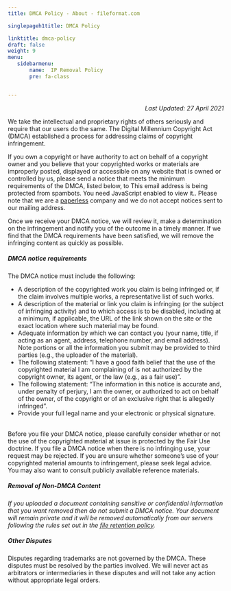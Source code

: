 ```yaml
---
title: DMCA Policy - About - fileformat.com

singlepageh1title: DMCA Policy

linktitle: dmca-policy
draft: false
weight: 9
menu:
   sidebarmenu: 
       name:  IP Removal Policy
       pre: fa-class


---
```



<div class="box1">
<p style="text-align: right;"><em>Last Updated: </em><i>27 April 2021</i></p>
<p>We take the intellectual and proprietary rights of others seriously and require that our users do the same. The Digital Millennium Copyright Act (DMCA) established a process for addressing claims of copyright infringement.</p>
<p>If you own a copyright or have authority to act on behalf of a copyright owner and you believe that your copyrighted works or materials are improperly posted, displayed or accessible on any website that is owned or controlled by us, please send a notice that meets the minimum requirements of the DMCA, listed below, to <span id="cloakdca4e7dc8e3f5affede1a2047c6cd2e3">This email address is being protected from spambots. You need JavaScript enabled to view it.</span><script type="text/javascript">document.getElementById('cloakdca4e7dc8e3f5affede1a2047c6cd2e3').innerHTML='';var prefix='&#109;a'+'i&#108;'+'&#116;o';var path='hr'+'ef'+'=';var addydca4e7dc8e3f5affede1a2047c6cd2e3='dmc&#97;'+'&#64;';addydca4e7dc8e3f5affede1a2047c6cd2e3=addydca4e7dc8e3f5affede1a2047c6cd2e3+'&#97;sp&#111;s&#101;'+'&#46;'+'c&#111;m';var addy_textdca4e7dc8e3f5affede1a2047c6cd2e3='dmc&#97;'+'&#64;'+'&#97;sp&#111;s&#101;'+'&#46;'+'c&#111;m';document.getElementById('cloakdca4e7dc8e3f5affede1a2047c6cd2e3').innerHTML+='<a '+path+'\''+prefix+':'+addydca4e7dc8e3f5affede1a2047c6cd2e3+'\'>'+addy_textdca4e7dc8e3f5affede1a2047c6cd2e3+'<\/a>';</script>. Please note that we are a <a href="/legal/paperless-policy">paperless</a> company and we do not accept notices sent to our mailing address.</p>
Once we receive your DMCA notice, we will review it, make a determination on the infringement and notify you of the outcome in a timely manner. If we find that the DMCA requirements have been satisfied, we will remove the infringing content as quickly as possible.</div>
<div class="box1">
<h5>DMCA notice requirements</h5>
<p>The DMCA notice must include the following:</p>
<ul>
<li>A description of the copyrighted work you claim is being infringed or, if the claim involves multiple works, a representative list of such works.</li>
<li>A description of the material or link you claim is infringing (or the subject of infringing activity) and to which access is to be disabled, including at a minimum, if applicable, the URL of the link shown on the site or the exact location where such material may be found.</li>
<li>Adequate information by which we can contact you (your name, title, if acting as an agent, address, telephone number, and email address). Note portions or all the information you submit may be provided to third parties (e.g., the uploader of the material).</li>
<li>The following statement: “I have a good faith belief that the use of the copyrighted material I am complaining of is not authorized by the copyright owner, its agent, or the law (e.g., as a fair use)”.</li>
<li>The following statement: “The information in this notice is accurate and, under penalty of perjury, I am the owner, or authorized to act on behalf of the owner, of the copyright or of an exclusive right that is allegedly infringed”.</li>
<li>Provide your full legal name and your electronic or physical signature.</li>
</ul>
<p><br>Before you file your DMCA notice, please carefully consider whether or not the use of the copyrighted material at issue is protected by the Fair Use doctrine. If you file a DMCA notice when there is no infringing use, your request may be rejected. If you are unsure whether someone’s use of your copyrighted material amounts to infringement, please seek legal advice. You may also want to consult publicly available reference materials.</p>
<h5>Removal of Non-DMCA Content</h5>
<p><em>If you uploaded a document containing sensitive or confidential information that you want removed then do not submit a DMCA notice. Your document will remain private and it will be removed automatically from our servers following the rules set out in the <a href="/legal/file-retention-policy">file retention policy</a>.</em></p>
<h5>Other Disputes</h5>
<p>Disputes regarding trademarks are not governed by the DMCA. These disputes must be resolved by the parties involved. We will never act as arbitrators or intermediaries in these disputes and will not take any action without appropriate legal orders.</p>
</div>
